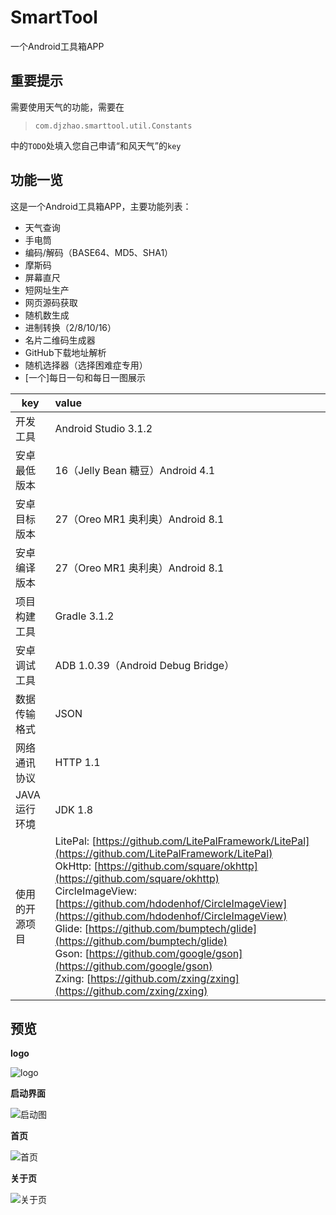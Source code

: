 # SmartTool
一个Android工具箱APP

## 重要提示
需要使用天气的功能，需要在
> `com.djzhao.smarttool.util.Constants`

中的`TODO`处填入您自己申请“和风天气”的`key`

## 功能一览

这是一个Android工具箱APP，主要功能列表：

- 天气查询
- 手电筒
- 编码/解码（BASE64、MD5、SHA1）
- 摩斯码
- 屏幕直尺
- 短网址生产
- 网页源码获取
- 随机数生成
- 进制转换（2/8/10/16）
- 名片二维码生成器
- GitHub下载地址解析
- 随机选择器（选择困难症专用）
- [一个]每日一句和每日一图展示


|key |value |
|--|:--|
| 开发工具 | Android Studio 3.1.2 |
| 安卓最低版本 |  16（Jelly Bean 糖豆）Android 4.1| 
| 安卓目标版本  | 27（Oreo MR1 奥利奥）Android 8.1| 
| 安卓编译版本  | 27（Oreo MR1 奥利奥）Android 8.1| 
| 项目构建工具  | Gradle 3.1.2| 
| 安卓调试工具  | ADB 1.0.39（Android Debug Bridge）| 
| 数据传输格式  | JSON| 
| 网络通讯协议  | HTTP 1.1| 
| JAVA 运行环境  | JDK 1.8| 
| 使用的开源项目| LitePal: [https://github.com/LitePalFramework/LitePal](https://github.com/LitePalFramework/LitePal) <br />OkHttp: [https://github.com/square/okhttp](https://github.com/square/okhttp) <br /> CircleImageView: [https://github.com/hdodenhof/CircleImageView](https://github.com/hdodenhof/CircleImageView)  <br /> Glide: [https://github.com/bumptech/glide](https://github.com/bumptech/glide) <br /> Gson: [https://github.com/google/gson](https://github.com/google/gson) <br /> Zxing: [https://github.com/zxing/zxing](https://github.com/zxing/zxing)|



## 预览

**logo**

![logo](https://img-blog.csdnimg.cn/20190217154243948.png)

**启动界面**

![启动图](https://img-blog.csdnimg.cn/20190217154712241.png?x-oss-process=image/watermark,type_ZmFuZ3poZW5naGVpdGk,shadow_10,text_aHR0cHM6Ly9ibG9nLmNzZG4ubmV0L2RqemhhbzYyNw==,size_16,color_FFFFFF,t_70)

**首页**

![首页](https://img-blog.csdnimg.cn/2019021715500223.png?x-oss-process=image/watermark,type_ZmFuZ3poZW5naGVpdGk,shadow_10,text_aHR0cHM6Ly9ibG9nLmNzZG4ubmV0L2RqemhhbzYyNw==,size_16,color_FFFFFF,t_70)

**关于页**

![关于页](https://img-blog.csdnimg.cn/20190217155118152.png?x-oss-process=image/watermark,type_ZmFuZ3poZW5naGVpdGk,shadow_10,text_aHR0cHM6Ly9ibG9nLmNzZG4ubmV0L2RqemhhbzYyNw==,size_16,color_FFFFFF,t_70)

